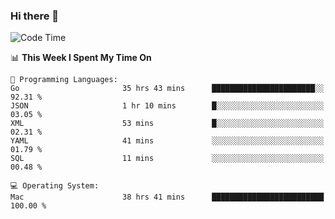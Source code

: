 ### Hi there 👋

<!--
**CrazyCollin/crazycollin** is a ✨ _special_ ✨ repository because its `README.md` (this file) appears on your GitHub profile.

Here are some ideas to get you started:

- 🔭 I’m currently working on ...
- 🌱 I’m currently learning ...
- 👯 I’m looking to collaborate on ...
- 🤔 I’m looking for help with ...
- 💬 Ask me about ...
- 📫 How to reach me: ...
- 😄 Pronouns: ...
- ⚡ Fun fact: ...
-->

<!--START_SECTION:waka-->
![Code Time](http://img.shields.io/badge/Code%20Time-2%2C682%20hrs%2041%20mins-blue)

📊 **This Week I Spent My Time On** 

```text
💬 Programming Languages: 
Go                       35 hrs 43 mins      ███████████████████████░░   92.31 % 
JSON                     1 hr 10 mins        █░░░░░░░░░░░░░░░░░░░░░░░░   03.05 % 
XML                      53 mins             █░░░░░░░░░░░░░░░░░░░░░░░░   02.31 % 
YAML                     41 mins             ░░░░░░░░░░░░░░░░░░░░░░░░░   01.79 % 
SQL                      11 mins             ░░░░░░░░░░░░░░░░░░░░░░░░░   00.48 % 

💻 Operating System: 
Mac                      38 hrs 41 mins      █████████████████████████   100.00 % 
```


<!--END_SECTION:waka-->
